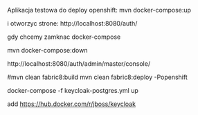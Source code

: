 Aplikacja testowa do deploy openshift:
mvn docker-compose:up

i otworzyc strone:
http://localhost:8080/auth/

gdy chcemy zamknac docker-compose

mvn docker-compose:down

http://localhost:8080/auth/admin/master/console/

#mvn clean fabric8:build
mvn clean fabric8:deploy -Popenshift

docker-compose -f keycloak-postgres.yml up

add https://hub.docker.com/r/jboss/keycloak


